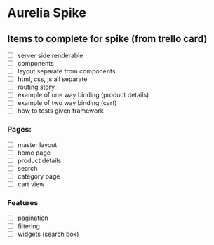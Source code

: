 # Aurelia Spike

## Items to complete for spike (from trello card)
- [ ] server side renderable
- [ ] components
- [ ] layout separate from components
- [ ] html, css, js all separate
- [ ] routing story
- [ ] example of one way binding (product details)
- [ ] example of two way binding (cart)
- [ ] how to tests given framework

### Pages: 
- [ ] master layout
- [ ] home page
- [ ] product details
- [ ] search
- [ ] category page
- [ ] cart view

### Features
- [ ] pagination
- [ ] filtering
- [ ] widgets (search box)